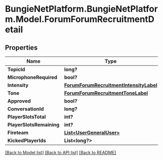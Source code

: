 # BungieNetPlatform.BungieNetPlatform.Model.ForumForumRecruitmentDetail
## Properties

Name | Type | Description | Notes
------------ | ------------- | ------------- | -------------
**TopicId** | **long?** |  | [optional] 
**MicrophoneRequired** | **bool?** |  | [optional] 
**Intensity** | [**ForumForumRecruitmentIntensityLabel**](ForumForumRecruitmentIntensityLabel.md) |  | [optional] 
**Tone** | [**ForumForumRecruitmentToneLabel**](ForumForumRecruitmentToneLabel.md) |  | [optional] 
**Approved** | **bool?** |  | [optional] 
**ConversationId** | **long?** |  | [optional] 
**PlayerSlotsTotal** | **int?** |  | [optional] 
**PlayerSlotsRemaining** | **int?** |  | [optional] 
**Fireteam** | [**List&lt;UserGeneralUser&gt;**](UserGeneralUser.md) |  | [optional] 
**KickedPlayerIds** | **List&lt;long?&gt;** |  | [optional] 

[[Back to Model list]](../README.md#documentation-for-models) [[Back to API list]](../README.md#documentation-for-api-endpoints) [[Back to README]](../README.md)

